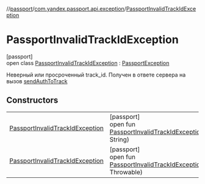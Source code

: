 //[passport](../../../index.md)/[com.yandex.passport.api.exception](../index.md)/[PassportInvalidTrackIdException](index.md)

# PassportInvalidTrackIdException

[passport]\
open class [PassportInvalidTrackIdException](index.md) : [PassportException](../-passport-exception/index.md)

Неверный или просроченный track_id. Получен в ответе сервера на вызов [sendAuthToTrack](../../com.yandex.passport.api/-passport-api/send-auth-to-track.md)

## Constructors

| | |
|---|---|
| [PassportInvalidTrackIdException](-passport-invalid-track-id-exception.md) | [passport]<br>open fun [PassportInvalidTrackIdException](-passport-invalid-track-id-exception.md)(@NonNulltrackId: String) |
| [PassportInvalidTrackIdException](-passport-invalid-track-id-exception.md) | [passport]<br>open fun [PassportInvalidTrackIdException](-passport-invalid-track-id-exception.md)(@NonNullcause: Throwable) |
